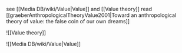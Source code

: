 see [[Media DB/wiki/Value|Value]] and [[Value theory]]
read [[graeberAnthropologicalTheoryValue2001|Toward an anthropological theory of value: the false coin of our own dreams]]

![[Value theory]]

![[Media DB/wiki/Value|Value]]
